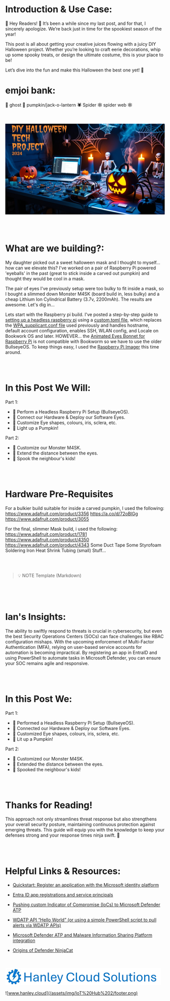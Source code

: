 # Introduction & Use Case:
&#127875; Hey Readers! &#127875; It’s been a while since my last post, and for that, I sincerely apologize. We’re back just in time for the spookiest season of the year! 

This post is all about getting your creative juices flowing with a juicy DIY Halloween project. Whether you’re looking to craft eerie decorations, whip up some spooky treats, or design the ultimate costume, this is your place to be!

Let’s dive into the fun and make this Halloween the best one yet! 👻

# emjoi bank:
&#128123; ghost
&#127875; pumpkin/jack-o-lantern
&#128375; Spider
&#128376; spider web
🕸️

<br/>

![](/assets/img/Halloween24/Banner1.jpg)

<br/>
<br/>

# What are we building?:
My daughter picked out a sweet halloween mask and I thought to myself... how can we elevate this? 
I've worked on a pair of Raspberry Pi powered 'eyeballs' in the past (great to stick inside a carved out pumpkin) and thought they would be cool in a mask.

The pair of eyes I've previously setup were too bulky to fit inside a mask, so I bought a slimmed down Monster M4SK (board build in, less bulky) and a cheap Lithium Ion Cylindrical Battery (3.7v, 2200mAh). The results are awesome. Let's dig in...

Lets start with the Raspberry pi build. I've posted a step-by-step guide to [setting up a headless raspberry pi](https://www.hanley.cloud/2024-02-05-Sentinel-Integrated-RPi-Soil-Sensor-2.0/) using a [custom.toml file](https://github.com/EEN421/EEN421.github.io/blob/master/assets/Code/iothub/custom.toml), which replaces the [WPA_supplicant.conf file](https://github.com/EEN421/Sentinel-Integrated-RPI-Soil-Sensor/blob/Main/Code/wpa_supplicant.conf_) used previously and handles hostname, default account configuration, enables SSH, WLAN config, and Locale on Bookwork OS and later. HOWEVER... the [Animated Eyes Bonnet for Raspberry Pi](https://www.adafruit.com/product/3356) is not compatible with Bookworm so we have to use the older BullseyeOS. To keep things easy, I used the [Raspberry Pi Imager](https://www.raspberrypi.com/software/) this time around. 

<br/>
<br/>

# In this Post We Will:
Part 1:
- &#128190; Perform a Headless Raspberry Pi Setup (BullseyeOS).
- &#128268; Connect our Hardware & Deploy our Software Eyes.
- &#128064; Customize Eye shapes, colours, iris, sclera, etc. 
- &#127875; Light up a Pumpkin! 

Part 2:
- &#128297; Customize our Monster M4SK.  
- &#128295; Extend the distance between the eyes.
- &#128123; Spook the neighbour's kids! 

<br/>
<br/>

# Hardware Pre-Requisites

For a bulkier build suitable for inside a carved pumpkin, I used the following: 
https://www.adafruit.com/product/3356 
https://a.co/d/72oBlGg
https://www.adafruit.com/product/3055


For the final, slimmer Mask build, i used the following: 
https://www.adafruit.com/product/1781
https://www.adafruit.com/product/4350
https://www.adafruit.com/product/4343
Some Duct Tape
Some Styrofoam
Soldering Iron
Heat Shrink Tubing (small)
Stuff...

<br/>
<br/>



>&#128161; NOTE Template (Markdown)

<br/>



<br/>
<br/>


# Ian's Insights:

The ability to swiftly respond to threats is crucial in cybersecurity, but even the best Security Operations Centers (SOCs) can face challenges like RBAC configuration mishaps. With the upcoming enforcement of Multi-Factor Authentication (MFA), relying on user-based service accounts for automation is becoming impractical. By registering an app in EntraID and using PowerShell to automate tasks in Microsoft Defender, you can ensure your SOC remains agile and responsive. 

<br/>
<br/>

# In this Post We:

Part 1:
- &#128190; Performed a Headless Raspberry Pi Setup (BullseyeOS).
- &#128268; Connected our Hardware & Deploy our Software Eyes.
- &#128064; Customized Eye shapes, colours, iris, sclera, etc. 
- &#127875; Lit up a Pumpkin! 

Part 2:
- &#128297; Customized our Monster M4SK.  
- &#128295; Extended the distance between the eyes.
- &#128123; Spooked the neighbour's kids! 

<br/>
<br/>

# Thanks for Reading!
This approach not only streamlines threat response but also strengthens your overall security posture, maintaining continuous protection against emerging threats. This guide will equip you with the knowledge to keep your defenses strong and your response times ninja swift. 🥷 

<br/>
<br/>

# Helpful Links & Resources: 

- [Quickstart: Register an application with the Microsoft identity platform](https://learn.microsoft.com/en-us/entra/identity-platform/quickstart-register-app?tabs=certificate)

- [Entra ID app registrations and service principals](https://petri.com/microsoft-entra-id-app-registration-explained/#:~:text=App%20registrations%20are%20primarily%20used%20by%20developers%20who,app%20in%20the%20directory%20in%20the%20developer%C3%A2%C2%80%C2%99s%20tenant.)

- [Pushing custom Indicator of Compromise (IoCs) to Microsoft Defender ATP](https://techcommunity.microsoft.com/t5/microsoft-defender-for-endpoint/pushing-custom-indicator-of-compromise-iocs-to-microsoft/m-p/532203)

- [WDATP API “Hello World” (or using a simple PowerShell script to pull alerts via WDATP APIs)](https://techcommunity.microsoft.com/t5/microsoft-defender-for-endpoint/wdatp-api-hello-world-or-using-a-simple-powershell-script-to/ba-p/326813)

- [Microsoft Defender ATP and Malware Information Sharing Platform integration](https://techcommunity.microsoft.com/t5/microsoft-defender-for-endpoint/microsoft-defender-atp-and-malware-information-sharing-platform/m-p/576648)

- [Origins of Defender NinjaCat](https://devblogs.microsoft.com/oldnewthing/20160804-00/?p=94025) 

<br/>
<br/>

<a href="https://hanleycloudsolutions.com">
    <img src="/assets/img/footer.png">
</a>

![www.hanley.cloud](/assets/img/IoT%20Hub%202/footer.png)
